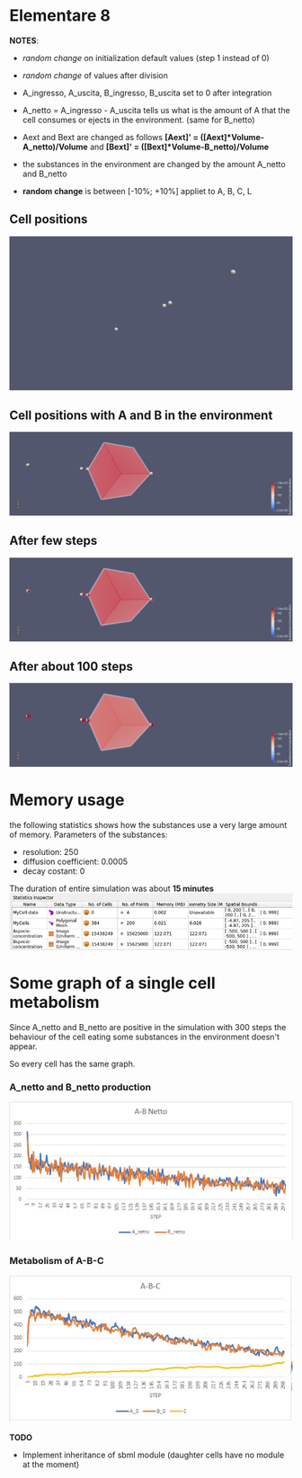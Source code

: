 # Elementare 8

__NOTES__: 

* _random change_ on initialization default values (step 1 instead of 0)
* _random change_ of values after division
* A_ingresso, A_uscita, B_ingresso, B_uscita set to 0 after integration
* A_netto = A_ingresso - A_uscita tells us what is the amount of A that the cell consumes or ejects in the environment. (same for B_netto)
* Aext and Bext are changed as follows __[Aext]' = ([Aext]*Volume-A_netto)/Volume__ and __[Bext]' = ([Bext]*Volume-B_netto)/Volume__
* the substances in the environment are changed by the amount A_netto and B_netto

* __random change__ is between [-10%; +10%] appliet to A, B, C, L

## Cell positions
![cell_position](datas/positions.png)

## Cell positions with A and B in the environment
![environment](datas/cell_and_substances.jpeg)



## After few steps
![some_step](datas/few_steps.jpeg)

## After about 100 steps
![more_step](datas/more_steps.jpeg)


# Memory usage
the following statistics shows how the substances use a very large amount of memory.
Parameters of the substances: 
* resolution: 250
* diffusion coefficient: 0.0005
* decay costant: 0

The duration of entire simulation was about __15 minutes__ 
![statistics](datas/statistics.jpg)

# Some graph of a single cell metabolism

Since A_netto and B_netto are positive in the simulation with 300 steps the behaviour of the cell eating some substances in the environment doesn't appear.

So every cell has the same graph.

### A_netto and B_netto production 
![netto](datas/Netto.jpg)

### Metabolism of A-B-C
![a_b_c](datas/abc.jpg)


__TODO__  
* Implement inheritance of sbml module (daughter cells have no module at the moment)
